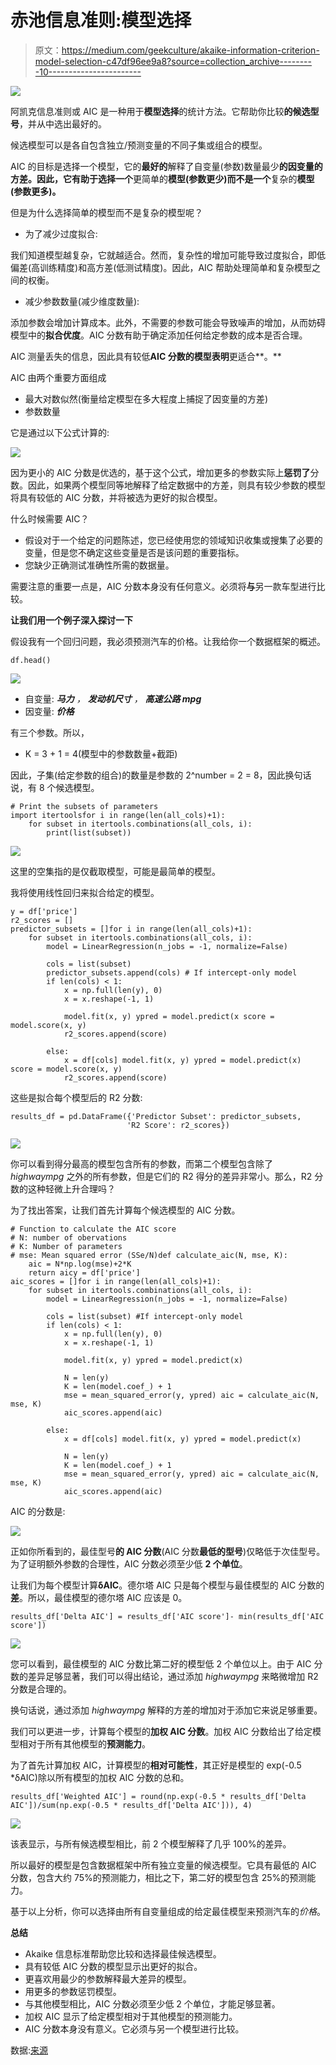 # 赤池信息准则:模型选择

> 原文：<https://medium.com/geekculture/akaike-information-criterion-model-selection-c47df96ee9a8?source=collection_archive---------10----------------------->

![](img/fe3aff59777562db6c5e9e72a85a63e9.png)

阿凯克信息准则或 AIC 是一种用于**模型选择**的统计方法。它帮助你比较**的候选型号**，并从中选出最好的。

候选模型可以是各自包含独立/预测变量的不同子集或组合的模型。

AIC 的目标是选择一个模型，它的**最好的**解释了自变量(参数)数量最少**的因变量的方差。因此，它有助于选择一个**更简单的**模型(参数更少)而不是一个**复杂的**模型(参数更多)。**

但是为什么选择简单的模型而不是复杂的模型呢？

*   为了减少过度拟合:

我们知道模型越复杂，它就越适合。然而，复杂性的增加可能导致过度拟合，即低偏差(高训练精度)和高方差(低测试精度)。因此，AIC 帮助处理简单和复杂模型之间的权衡。

*   减少参数数量(减少维度数量):

添加参数会增加计算成本。此外，不需要的参数可能会导致噪声的增加，从而妨碍模型中的**拟合优度**。AIC 分数有助于确定添加任何给定参数的成本是否合理。

AIC 测量丢失的信息，因此具有较低**AIC 分数的模型表明**更适合**。**

AIC 由两个重要方面组成

*   最大对数似然(衡量给定模型在多大程度上捕捉了因变量的方差)
*   参数数量

它是通过以下公式计算的:

![](img/8e424b5e921d53e02b3a22b7ae2fd31c.png)

因为更小的 AIC 分数是优选的，基于这个公式，增加更多的参数实际上**惩罚了**分数。因此，如果两个模型同等地解释了给定数据中的方差，则具有较少参数的模型将具有较低的 AIC 分数，并将被选为更好的拟合模型。

什么时候需要 AIC？

*   假设对于一个给定的问题陈述，您已经使用您的领域知识收集或搜集了必要的变量，但是您不确定这些变量是否是该问题的重要指标。
*   您缺少正确测试准确性所需的数据量。

需要注意的重要一点是，AIC 分数本身没有任何意义。必须将**与**另一款车型进行比较。

**让我们用一个例子深入探讨一下**

假设我有一个回归问题，我必须预测汽车的价格。让我给你一个数据框架的概述。

```
df.head()
```

![](img/a4724abaecffa9ccdbb9c2d3f8ab7810.png)

*   自变量: ***马力*** *，* ***发动机尺寸*** *，* ***高速公路 mpg***
*   因变量: ***价格***

有三个参数。所以，

*   K = 3 + 1 = 4(模型中的参数数量+截距)

因此，子集(给定参数的组合)的数量是参数的 2^number = 2 = 8，因此换句话说，有 8 个候选模型。

```
# Print the subsets of parameters
import itertoolsfor i in range(len(all_cols)+1):
    for subset in itertools.combinations(all_cols, i):
        print(list(subset))
```

![](img/ae2fa99e4938579c0919b18a530c0110.png)

这里的空集指的是仅截取模型，可能是最简单的模型。

我将使用线性回归来拟合给定的模型。

```
y = df['price']
r2_scores = []
predictor_subsets = []for i in range(len(all_cols)+1):
    for subset in itertools.combinations(all_cols, i):
        model = LinearRegression(n_jobs = -1, normalize=False)

        cols = list(subset)
        predictor_subsets.append(cols) # If intercept-only model
        if len(cols) < 1:
            x = np.full(len(y), 0)
            x = x.reshape(-1, 1)

            model.fit(x, y) ypred = model.predict(x score = model.score(x, y)
            r2_scores.append(score)

        else:     
            x = df[cols] model.fit(x, y) ypred = model.predict(x) score = model.score(x, y)            
            r2_scores.append(score)
```

这些是拟合每个模型后的 R2 分数:

```
results_df = pd.DataFrame({'Predictor Subset': predictor_subsets,
                          'R2 Score': r2_scores})
```

![](img/2d8647a9004f8e125ea1c8ca95792624.png)

你可以看到得分最高的模型包含所有的参数，而第二个模型包含除了 *highwaympg* 之外的所有参数，但是它们的 R2 得分的差异非常小。那么，R2 分数的这种轻微上升合理吗？

为了找出答案，让我们首先计算每个候选模型的 AIC 分数。

```
# Function to calculate the AIC score
# N: number of obervations
# K: Number of parameters
# mse: Mean squared error (SSe/N)def calculate_aic(N, mse, K):
    aic = N*np.log(mse)+2*K
    return aicy = df['price']
aic_scores = []for i in range(len(all_cols)+1):
    for subset in itertools.combinations(all_cols, i):
        model = LinearRegression(n_jobs = -1, normalize=False)

        cols = list(subset) #If intercept-only model
        if len(cols) < 1:
            x = np.full(len(y), 0)
            x = x.reshape(-1, 1)

            model.fit(x, y) ypred = model.predict(x)

            N = len(y)
            K = len(model.coef_) + 1
            mse = mean_squared_error(y, ypred) aic = calculate_aic(N, mse, K)
            aic_scores.append(aic)            

        else:     
            x = df[cols] model.fit(x, y) ypred = model.predict(x)

            N = len(y)
            K = len(model.coef_) + 1
            mse = mean_squared_error(y, ypred) aic = calculate_aic(N, mse, K)
            aic_scores.append(aic)
```

AIC 的分数是:

![](img/46c73e571450245bf112d2a13122dc7c.png)

正如你所看到的，最佳型号**的 AIC 分数**(AIC 分数**最低的型号**)仅略低于次佳型号。为了证明额外参数的合理性，AIC 分数必须至少低 **2 个单位**。

让我们为每个模型计算**δAIC**。德尔塔 AIC 只是每个模型与最佳模型的 AIC 分数的**差**。所以，最佳模型的德尔塔 AIC 应该是 0。

```
results_df['Delta AIC'] = results_df['AIC score']- min(results_df['AIC score'])
```

![](img/d3d6589e16e3286433419c19e7bf97c1.png)

您可以看到，最佳模型的 AIC 分数比第二好的模型低 2 个单位以上。由于 AIC 分数的差异足够显著，我们可以得出结论，通过添加 *highwaympg* 来略微增加 R2 分数是合理的。

换句话说，通过添加 *highwaympg* 解释的方差的增加对于添加它来说足够重要。

我们可以更进一步，计算每个模型的**加权 AIC 分数**。加权 AIC 分数给出了给定模型相对于所有其他模型的**预测能力**。

为了首先计算加权 AIC，计算模型的**相对可能性**，其正好是模型的 exp(-0.5 *δAIC)除以所有模型的加权 AIC 分数的总和。

```
results_df['Weighted AIC'] = round(np.exp(-0.5 * results_df['Delta AIC'])/sum(np.exp(-0.5 * results_df['Delta AIC'])), 4)
```

![](img/78e26cd59765abaf8abe752753dce0be.png)

该表显示，与所有候选模型相比，前 2 个模型解释了几乎 100%的差异。

所以最好的模型是包含数据框架中所有独立变量的候选模型。它具有最低的 AIC 分数，包含大约 75%的预测能力，相比之下，第二好的模型包含 25%的预测能力。

基于以上分析，你可以选择由所有自变量组成的给定最佳模型来预测汽车的*价格*。

**总结**

*   Akaike 信息标准帮助您比较和选择最佳候选模型。
*   具有较低 AIC 分数的模型显示出更好的拟合。
*   更喜欢用最少的参数解释最大差异的模型。
*   用更多的参数惩罚模型。
*   与其他模型相比，AIC 分数必须至少低 2 个单位，才能足够显著。
*   加权 AIC 显示了给定模型相对于其他模型的预测能力。
*   AIC 分数本身没有意义。它必须与另一个模型进行比较。

数据:[来源](https://www.kaggle.com/hellbuoy/car-price-prediction)